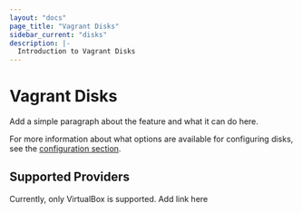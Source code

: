 ```yaml
---
layout: "docs"
page_title: "Vagrant Disks"
sidebar_current: "disks"
description: |-
  Introduction to Vagrant Disks
---
```


# Vagrant Disks

Add a simple paragraph about the feature and what it can do here.

For more information about what options are available for configuring disks, see the
[configuration section](/docs/disks/configuration.html).

## Supported Providers

Currently, only VirtualBox is supported. Add link here
